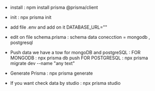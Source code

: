 * install                    :
	npm install prisma @prisma/client

* init                       :
	npx prisma init

* add file .env and add on it DATABASE_URL=""

* edit on file schema.prisma :
	schema data
	conecction = mongodb , postgresql

* Push data we have a tow for mongoDB and postgreSQL :
 	FOR MONGODB    : npx prisma db push 
  	FOR POSTGRESQL : npx prisma migrate dev --name "any text"

* Generate Prisma            :
	npx prisma generate




* If you want check data by studio :
	npx prisma studio